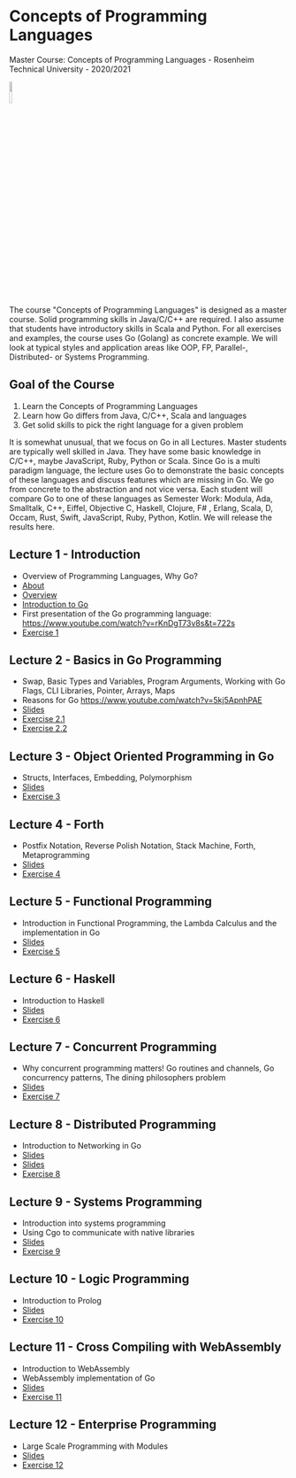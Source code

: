 # Concepts of Programming Languages
Master Course: Concepts of Programming Languages - Rosenheim Technical University - 2020/2021

<img src="docs/img/go.png" width="10%">

The course "Concepts of Programming Languages" is designed as a master course. Solid programming skills in Java/C/C++ are required. I also assume that students have introductory skills in Scala and Python. For all exercises and examples, the course uses Go (Golang) as concrete example.
We will look at typical styles and application areas like OOP, FP, Parallel-, Distributed- or Systems Programming. 

## Goal of the Course

1. Learn the Concepts of Programming Languages
2. Learn how Go differs from Java, C/C++, Scala and languages
3. Get solid skills to pick the right language for a given problem

It is somewhat unusual, that we focus on Go in all Lectures. Master students are typically well skilled in Java. They
have some basic knowledge in C/C++, maybe JavaScript, Ruby, Python or Scala. Since Go is a multi paradigm language, the lecture uses Go to demonstrate the basic concepts of these languages and discuss features which are missing in Go. We go from concrete to the abstraction and not vice versa.
Each student will compare Go to one of these languages as Semester Work: Modula, Ada, Smalltalk, C++, Eiffel, Objective C, Haskell, Clojure, F# , Erlang, Scala, D, Occam, Rust, Swift, JavaScript, Ruby, Python, Kotlin. We will release the results here. 

## Lecture 1 - Introduction

- Overview of Programming Languages, Why Go?
- [About](https://s-macke.github.io/concepts-of-programming-languages/docs/01-1-About.html)
- [Overview](https://s-macke.github.io/concepts-of-programming-languages/docs/01-2-Overview.html)
- [Introduction to Go](<https://s-macke.github.io/concepts-of-programming-languages/docs/01-3-Introduction to Golang.html>)
- First presentation of the Go programming language: https://www.youtube.com/watch?v=rKnDgT73v8s&t=722s
- [Exercise 1](docs/exercises/Exercise1.md)

## Lecture 2 - Basics in Go Programming

- Swap, Basic Types and Variables, Program Arguments, Working with Go Flags, CLI Libraries, Pointer, Arrays, Maps
- Reasons for Go https://www.youtube.com/watch?v=5kj5ApnhPAE
- [Slides](<https://s-macke.github.io/concepts-of-programming-languages/docs/02-Go Programming - Basics.html>)
- [Exercise 2.1](docs/exercises/Exercise2.1.md)
- [Exercise 2.2](docs/exercises/Exercise2.2.md)

## Lecture 3 - Object Oriented Programming in Go

- Structs, Interfaces, Embedding, Polymorphism
- [Slides](https://s-macke.github.io/concepts-of-programming-languages/docs/03-Go-Programming-OOP.html)
- [Exercise 3](docs/exercises/Exercise3.md)

## Lecture 4 - Forth

- Postfix Notation, Reverse Polish Notation, Stack Machine, Forth, Metaprogramming
- [Slides](https://s-macke.github.io/concepts-of-programming-languages/docs/04-Forth.html)
- [Exercise 4](docs/exercises/Exercise4.md)

## Lecture 5 - Functional Programming

- Introduction in Functional Programming, the Lambda Calculus and the implementation in Go
- [Slides](https://s-macke.github.io/concepts-of-programming-languages/docs/05-Functional-Programming.html)
- [Exercise 5](docs/exercises/Exercise5.md)

## Lecture 6 - Haskell
- Introduction to Haskell
- [Slides](https://s-macke.github.io/concepts-of-programming-languages/docs/06-Pure-Functional-Programming-with-Haskell.html)
- [Exercise 6](docs/exercises/Exercise6.md)

## Lecture 7 - Concurrent Programming
- Why concurrent programming matters! Go routines and channels, Go concurrency patterns, The dining philosophers problem
- [Slides](https://s-macke.github.io/concepts-of-programming-languages/docs/07-Concurrent-Programming.html)
- [Exercise 7](docs/exercises/Exercise7.md)

## Lecture 8 - Distributed Programming 
- Introduction to Networking in Go
- [Slides](https://s-macke.github.io/concepts-of-programming-languages/docs/08-Network-Programming.html)
- [Slides](https://s-macke.github.io/concepts-of-programming-languages/docs/08-Distributed-Programming-Raft.html)
- [Exercise 8](docs/exercises/Exercise8.md)

## Lecture 9 - Systems Programming
- Introduction into systems programming
- Using Cgo to communicate with native libraries
- [Slides](https://s-macke.github.io/concepts-of-programming-languages/docs/09-Systems-Programming.html)
- [Exercise 9](docs/exercises/Exercise9.md)

## Lecture 10 - Logic Programming
- Introduction to Prolog
- [Slides](https://s-macke.github.io/concepts-of-programming-languages/docs/10-Logic-Programming.html)
- [Exercise 10](docs/exercises/Exercise10.md)

## Lecture 11 - Cross Compiling with WebAssembly 
- Introduction to WebAssembly
- WebAssembly implementation of Go
- [Slides](https://s-macke.github.io/concepts-of-programming-languages/docs/11-WebAssembly.html)
- [Exercise 11](docs/exercises/Exercise11.md)

## Lecture 12 - Enterprise Programming
- Large Scale Programming with Modules
- [Slides](https://s-macke.github.io/concepts-of-programming-languages/docs/12-Enterprise-Programming-Modules.html)
- [Exercise 12](docs/exercises/Exercise12.md)

